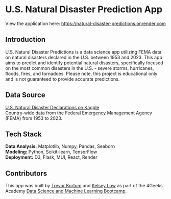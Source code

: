 # U.S. Natural Disaster Prediction App
View the application here: https://natural-disaster-predictions.onrender.com


## Introduction
U.S. Natural Disaster Predictions is a data science app utilizing FEMA data on natural disasters declared in the U.S. between 1953 and 2023. This app aims to predict and identify potential natural disasters, specifically focused on the most common disasters in the U.S. - severe storms, hurricanes, floods, fires, and tornadoes. Please note, this project is educational only and is not guaranteed to provide accurate predictions.  


## Data Source
[U.S. Natural Disaster Declarations on Kaggle](https://www.kaggle.com/datasets/headsortails/us-natural-disaster-declarations)\
Country-wide data from the Federal Emergency Management Agency (FEMA) from 1953 to 2023.


## Tech Stack
**Data Analysis:** Matplotlib, Numpy, Pandas, Seaborn\
**Modeling:** Python, Scikit-learn, TensorFlow\
**Deployment:** D3, Flask, MUI, React, Render


## Contributors
This app was built by [Trevor Kortum](https://github.com/tdestryk) and [Kelsey Low](https://github.com/helloklow) as part of the 4Geeks Academy [Data Science and Machine Learning Bootcamp](https://4geeksacademy.com/us/coding-bootcamps/datascience-machine-learning).